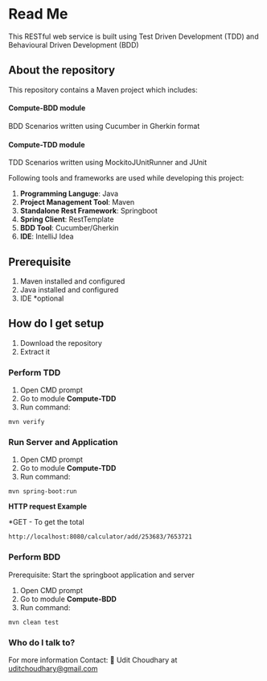 # Read Me
This RESTful web service is built using Test Driven Development (TDD) and Behavioural Driven Development (BDD)

## About the repository
This repository contains a Maven project which includes:
#### Compute-BDD module
BDD Scenarios written using Cucumber in Gherkin format
#### Compute-TDD module
TDD Scenarios written using MockitoJUnitRunner and JUnit

Following tools and frameworks are used while developing this project:
1. **Programming Languge**: Java
2. **Project Management Tool**: Maven
3. **Standalone Rest Framework**: Springboot
4. **Spring Client**: RestTemplate
5. **BDD Tool**: Cucumber/Gherkin
6. **IDE**: IntelliJ Idea

## Prerequisite
1. Maven installed and configured
2. Java installed and configured
3. IDE \*optional

## How do I get setup
1. Download the repository
2. Extract it
### Perform TDD
1. Open CMD prompt
2. Go to module **Compute-TDD**
3. Run command: 
```
mvn verify
```
### Run Server and Application
1. Open CMD prompt
2. Go to module **Compute-TDD**
3. Run command: 
```
mvn spring-boot:run
```
**HTTP request Example**

*GET - To get the total
```
http://localhost:8080/calculator/add/253683/7653721
```
### Perform BDD
Prerequisite: Start the springboot application and server
1. Open CMD prompt
2. Go to module **Compute-BDD**
3. Run command: 
```
mvn clean test
```
### Who do I talk to? ###

For more information Contact: :email: Udit Choudhary at uditchoudhary@gmail.com
